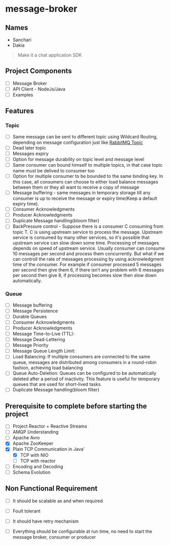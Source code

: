 # message-broker
## Names
- Sanchari
- Dakia

> Make it a chat application SDK
> 
## Project Components 
- [ ] Message Broker
- [ ] API Client - NodeJs/Java
- [ ] Examples

## Features
### Topic 
- [ ] Same message can be sent to different topic using Wildcard Routing, depending on message configuration just like [RabbitMQ Topic](https://www.rabbitmq.com/tutorials/tutorial-five-python.html)
- [ ] Dead later topic
- [ ] Messages expiry
- [ ] Option for message durability on topic level and message level
- [ ] Same consumer can bound himself to multiple topics, in that case topic name must be delived to consumer too
- [ ] Option for multiple consumer to be bounded to the same binding key. In this case, all consumers can choose to either load balance messages between them or they all want to receive a copy of message
- [ ] Message buffering - same messages in temporary storage till any consumer is up to receive the message or expiry time(Keep a default expiry time). 
- [ ] Consumer Acknowledgments
- [ ] Producer Acknowledgments
- [ ] Duplicate Message handling(bloom filter)
- [ ] BackPressure control - Suppose there is a consumer C consuming from topic T. C is using upstream service to process the message. Upstream service is consumed by many other services, so it's possible that upstream service can slow down some time. Processing of messages depends on speed of upstream service. Usually consumer can consume 10 messages per second and process them concurrently. But what if we can controll the rate of messages processing by using acknowledgment time of the consumer. For example if consumer processed 5 messages per second then give them 6, if there isn’t any problem with 6 messages per second then give 8, if processing becomes slow then slow down automatically.
### Queue
- [ ] Message buffering
- [ ] Message Persistence
- [ ] Durable Queues
- [ ] Consumer Acknowledgments
- [ ] Producer Acknowledgments
- [ ] Message Time-to-Live (TTL):
- [ ] Message Dead-Lettering
- [ ] Message Priority
- [ ] Message Queue Length Limit:
- [ ] Load Balancing: If multiple consumers are connected to the same queue, messages are distributed among consumers in a round-robin fashion, achieving load balancing
- [ ] Queue Auto-Deletion: Queues can be configured to be automatically deleted after a period of inactivity. This feature is useful for temporary queues that are used for short-lived tasks.
- [ ] Duplicate Message handling(bloom filter)

## Prerequisite to complete before starting the project
- [ ] Project Reactor + Reactive Streams
- [ ] AMQP Understanding
- [ ] Apache Avro
- [x] Apache ZooKeeper
- [x] Plain TCP Communication in Java'
     - [x] TCP with NIO
     - [ ] TCP with reactor
- [ ] Encoding and Decoding 
- [ ] Schema Evolution

## Non Functional Requirement 
- [ ] It should be scalable as and when required
- [ ] Foult tolerant
- [ ] It should have retry mechanism
- [ ] Everything should be configurable at run time, no need to start the message broker, consumer or producer


